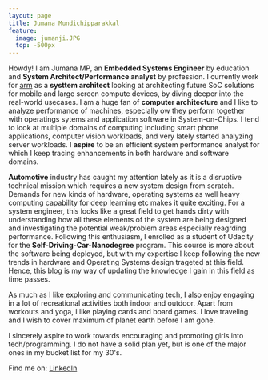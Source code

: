 ```yaml
---
layout: page
title: Jumana Mundichipparakkal
feature:
  image: jumanji.JPG
  top: -500px
---
```


Howdy! I am Jumana MP, an **Embedded Systems Engineer** by education and **System Architect/Performance analyst** by profession. I currently work for [arm](https://www.arm.com) as a **systtem architect** looking at architecting future SoC solutions for mobile and large screen compute devices, by diving deeper into the real-world usecases.
I am a huge fan of **computer architecture** and I like to analyze performance of machines, especially ow they perform together with operatings sytems and application software in System-on-Chips. I tend to look at multiple domains of computing including smart phone applications, computer vision workloads, and very lately started analyzing server workloads. I **aspire** to be an efficient system performance analyst for which I keep tracing enhancements in both hardware and software domains.


**Automotive** industry has caught my attention lately as it is a disruptive technical mission which requires a new system design from scratch. Demands for new kinds of hardware, operating systems as well heavy computing capability for deep learning etc makes it quite exciting. For a system engineer, this looks like a great field to get hands dirty with understanding how all these elements of the system are being designed and investigating the potential weak/problem areas especially reagrding performance. Following this enthusiasm, I enrolled as a student of Udacity for the **Self-Driving-Car-Nanodegree** program. This course is more about the software being deployed, but with my expertise I keep following the new trends in hardware and Operating Systems design trageted at this field. Hence, this blog is my way of updating the knowledge I gain in this field as time passes.

As much as I like exploring and communicating tech, I also enjoy engaging in a lot of recreational activities both indoor and outdoor. 
Apart from workouts and yoga, I like playing cards and board games. I love traveling and I wish to cover maximum of planet earth before 
I am gone.

I sincerely aspire to work towards encouraging and promoting girls into tech/programming. I do not have a solid plan yet, but is one of the major ones in my bucket list for my 30's.

Find me on: [LinkedIn](https://www.linkedin.com/in/jumanamp/ "Jumana's LinkedIn Profile")


